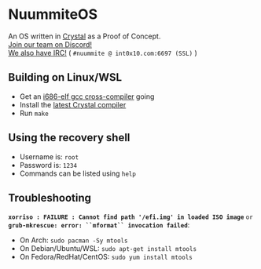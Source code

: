 # NuummiteOS

An OS written in [Crystal][crystal_home] as a Proof of Concept.   
[Join our team on Discord!][discord]   
[We also have IRC!][webchat] ( `#nuummite @ int0x10.com:6697 (SSL)` )

## Building on Linux/WSL

- Get an [i686-elf gcc cross-compiler][cross_cc] going
- Install the [latest Crystal compiler][crystal_compiler]
- Run `make`

## Using the recovery shell

- Username is: `root`
- Password is: `1234`
- Commands can be listed using `help`

## Troubleshooting

**`xorriso : FAILURE : Cannot find path '/efi.img' in loaded ISO image`** `or`   
**`grub-mkrescue: error: ``mformat`` invocation failed`**:

* On Arch: `sudo pacman -Sy mtools`
* On Debian/Ubuntu/WSL: `sudo apt-get install mtools`
* On Fedora/RedHat/CentOS: `sudo yum install mtools`

[cross_cc]: http://wiki.osdev.org/GCC_Cross-Compiler
[crystal_home]: https://crystal-lang.org
[crystal_compiler]: https://crystal-lang.org/docs/installation/index.html
[discord]: https://discord.gg/nmESdX8
[webchat]: http://int0x10.com/webchat?nick=&channels=nuummite%2Cprogramming%2C%23chat